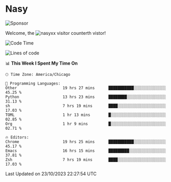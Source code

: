 # Nasy

<!--
<p align="center">
<img height="200" src="https://github-readme-stats.vercel.app/api?username=nasyxx&count_private=true&show_icons=true&theme=dracula&include_all_commits=true"/>
<img height="200" src="https://github-readme-stats.vercel.app/api/top-langs/?username=nasyxx&theme=dracula&hide=html,jupyter+notebook&count_private=true&show_icons=true"/>
</p>

  
----------------
-->

![Sponsor](https://img.shields.io/static/v1.svg?label=Sponsor&message=%E2%9D%A4&logo=GitHub&style=flat&color=pink)
 
Welcome, the ![nasyxx visitor counter](https://count.getloli.com/get/@nasyxx?theme=rule34)th vistor!
 
<!--START_SECTION:waka-->
![Code Time](http://img.shields.io/badge/Code%20Time-3%2C854%20hrs%2041%20mins-blue)

![Lines of code](https://img.shields.io/badge/From%20Hello%20World%20I%27ve%20Written-6.3%20million%20lines%20of%20code-blue)

📊 **This Week I Spent My Time On** 

```text
🕑︎ Time Zone: America/Chicago

💬 Programming Languages: 
Other                    19 hrs 27 mins      ███████████░░░░░░░░░░░░░░   45.25 % 
Python                   13 hrs 23 mins      ████████░░░░░░░░░░░░░░░░░   31.13 % 
sh                       7 hrs 19 mins       ████░░░░░░░░░░░░░░░░░░░░░   17.03 % 
TOML                     1 hr 13 mins        █░░░░░░░░░░░░░░░░░░░░░░░░   02.85 % 
Org                      1 hr 9 mins         █░░░░░░░░░░░░░░░░░░░░░░░░   02.71 % 

🔥 Editors: 
Chrome                   19 hrs 25 mins      ███████████░░░░░░░░░░░░░░   45.17 % 
Emacs                    16 hrs 15 mins      █████████░░░░░░░░░░░░░░░░   37.81 % 
Zsh                      7 hrs 19 mins       ████░░░░░░░░░░░░░░░░░░░░░   17.03 % 
```


 Last Updated on 23/10/2023 22:27:54 UTC
<!--END_SECTION:waka-->

<!-- ![visitors](https://visitor-badge.laobi.icu/badge?page_id=nasyxx.nasyxx) -->
